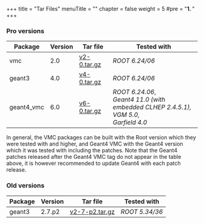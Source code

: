+++
title = "Tar Files"
menuTitle = ""
chapter = false
weight = 5
#pre = "<b>1. </b>"
+++

### Pro versions

| Package | Version | Tar file | Tested with |
|---------|---------|----------| ------------|
| vmc | 2.0 | [v2-0.tar.gz](https://github.com/vmc-project/vmc/archive/v2-0.tar.gz) | *ROOT 6.24/06* |
| geant3 | 4.0 | [v4-0.tar.gz](https://github.com/vmc-project/geant3/archive/v4-0.tar.gz) | *ROOT 6.24/06* |
| geant4_vmc | 6.0 | [v6-0.tar.gz](https://github.com/vmc-project/geant4_vmc/archive/v6-0.tar.gz) | *ROOT 6.24.06*,<br> *Geant4 11.0 (with embedded CLHEP 2.4.5.1),* <br> *VGM 5.0,* <br> *Garfield 4.0*|


In general, the VMC packages can be built with the Root version which they were tested with and higher, and Geant4 VMC with the Geant4 version which it was tested with including the patches. Note that the Geant4 patches released after the Geant4 VMC tag do not appear in the table above, it is however recommended to update Geant4 with each patch release.

### Old versions

| Package | Version | Tar file | Tested with |
|---------|---------|----------| ------------|
| geant3 | 2.7.p2 | [v2-7-p2.tar.gz](https://github.com/vmc-project/geant3/archive/v2-7-p2.tar.gz) | *ROOT 5.34/36*  |

